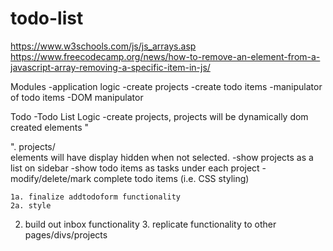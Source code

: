 # todo-list
https://www.w3schools.com/js/js_arrays.asp
https://www.freecodecamp.org/news/how-to-remove-an-element-from-a-javascript-array-removing-a-specific-item-in-js/


Modules 
    -application logic
        -create projects
        -create todo items
        -manipulator of todo items
    -DOM manipulator

Todo
    <!-- -Build skeleton html -->
    <!-- -Basic CSS styling for layout -->
    -Todo List Logic
        <!-- -Understand logic between projects and to-do items -->
            -create projects, projects will be dynamically dom created elements "<div>". projects/<div> elements will have display hidden when not selected.
            <!-- -create todo items dynamically as function, that will append to dom elements -->
        -show projects as a list on sidebar
        -show todo items as tasks under each project
        -modify/delete/mark complete todo items (i.e. CSS styling)

<!-- 1. make overlay form to fill in todo item details -->
    1a. finalize addtodoform functionality
    2a. style
2. build out inbox functionality
    3. replicate functionality to other pages/divs/projects